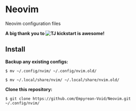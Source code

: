 # Neovim

Neovim configuration files

**A big thank you to ![TJ](https://github.com/tjdevries) kickstart is awesome!** 

## Install

**Backup any existing configs:**

```
$ mv ~/.config/nvim/ ~/.config/nvim.old/
```

```
$ mv ~/.local/share/nvim/ ~/.local/share/nvim.old/
```

**Clone this repository:**

```
$ git clone https://github.com/Empyrean-Void/Neovim.git ~/.config/nvim/
```
